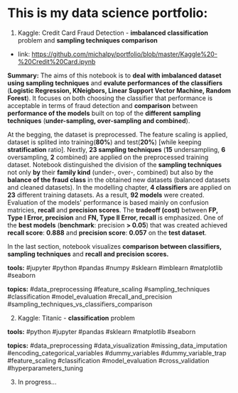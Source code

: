 # This is my data science portfolio:


1. Kaggle: Credit Card Fraud Detection - **imbalanced classification** problem and **sampling techniques comparison**
* link: <a id='Credit Card Fraud'>https://github.com/michalpy/portfolio/blob/master/Kaggle%20-%20Credit%20Card.ipynb</a>

**Summary:**
The aims of this notebook is to **deal with imbalanced dataset using sampling techniques** and **evalute performances of the classifiers** (**Logistic Regression, KNeigbors, Linear Support Vector Machine, Random Forest**). It focuses on both choosing the classifier that performance is acceptable in terms of fraud detection and **comparison** between **performance of the models** built on top of the **different sampling techniques** (**under-sampling, over-sampling and combined**). 

At the begging, the dataset is preprocessed. The feature scaling is applied, dataset is splited into training(**80%**) and test(**20%**) [while keeping **stratification** ratio]. Nextly, **23 sampling techniques** (**15** undersampling, **6** oversampling, **2** combined) are applied on the preprocessed training dataset. Notebook distinguished the division of the **sampling techniques** not only **by** their **family kind** (under-, over-, combined) but also by the **balance of the fraud class** in the obtained new datasets (balanced datasets and cleaned datasets). In the modelling chapter, **4 classifiers** are applied on **23** different training datasets. As a result, **92 models** were created. Evaluation of the models' performance is based mainly on confusion matricies, **recall** and **precision scores**. The **tradeoff (cost)** between **FP, Type I Error, precision** and **FN, Type II Error, recall** is emphasized. One of the **best models** (**benchmark**: precision **> 0.05**) that was created achieved **recall score**: **0.888** and **precision score**: **0.057** on the **test dataset**. 

In the last section, notebook visualizes **comparison between classifiers, sampling techniques** and **recall and precision scores.**

**tools:**
#jupyter #python #pandas #numpy #sklearn #imblearn #matplotlib #seaborn 

**topics:**
#data_preprocessing #feature_scaling #sampling_techniques #classification #model_evaluation #recall_and_precision #sampling_techniques_vs_classifiers_comparison


2. Kaggle: Titanic - **classification** problem 

**tools:** 
#python #jupyter #pandas #sklearn #matplotlib #seaborn

**topics:**
#data_preprocessing #data_visualization #missing_data_imputation #encoding_categorical_variables #dummy_variables #dummy_variable_trap   #feature_scaling #classification #model_evaluation #cross_validation #hyperparameters_tuning


3. In progress...
